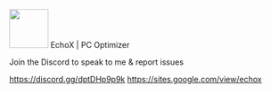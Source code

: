 <img src="https://user-images.githubusercontent.com/56848467/143241505-c073a941-0a16-46c0-bc4e-39070dd7d900.png" width="70" height="70">
EchoX | PC Optimizer

Join the Discord to speak to me & report issues

https://discord.gg/dptDHp9p9k
https://sites.google.com/view/echox
